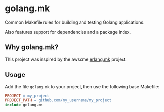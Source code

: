 golang.mk
=========

Common Makefile rules for building and testing Golang applications.

Also features support for dependencies and a package index.

Why golang.mk?
--------------

This project was inspired by the awsome [erlang.mk](https://github.com/ninenines/erlang.mk) project.

Usage
-----

Add the file `golang.mk` to your project, then use the following base
Makefile:

``` Makefile
PROJECT = my_project
PROJECT_PATH = github.com/my_username/my_project
include golang.mk
```

